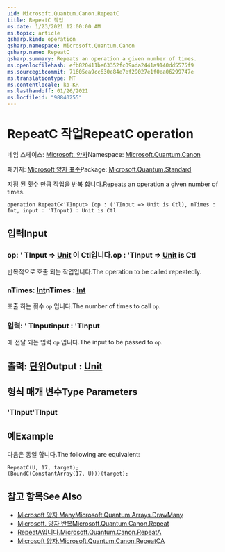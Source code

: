 ```yaml
---
uid: Microsoft.Quantum.Canon.RepeatC
title: RepeatC 작업
ms.date: 1/23/2021 12:00:00 AM
ms.topic: article
qsharp.kind: operation
qsharp.namespace: Microsoft.Quantum.Canon
qsharp.name: RepeatC
qsharp.summary: Repeats an operation a given number of times.
ms.openlocfilehash: efb820411be63352fc09ada2441a9140dd5575f9
ms.sourcegitcommit: 71605ea9cc630e84e7ef29027e1f0ea06299747e
ms.translationtype: MT
ms.contentlocale: ko-KR
ms.lasthandoff: 01/26/2021
ms.locfileid: "98840255"
---
```

# <a name="repeatc-operation"></a><span data-ttu-id="a08a4-102">RepeatC 작업</span><span class="sxs-lookup"><span data-stu-id="a08a4-102">RepeatC operation</span></span>

<span data-ttu-id="a08a4-103">네임 스페이스: [Microsoft. 양자](xref:Microsoft.Quantum.Canon)</span><span class="sxs-lookup"><span data-stu-id="a08a4-103">Namespace: [Microsoft.Quantum.Canon](xref:Microsoft.Quantum.Canon)</span></span>

<span data-ttu-id="a08a4-104">패키지: [Microsoft 양자 표준](https://nuget.org/packages/Microsoft.Quantum.Standard)</span><span class="sxs-lookup"><span data-stu-id="a08a4-104">Package: [Microsoft.Quantum.Standard](https://nuget.org/packages/Microsoft.Quantum.Standard)</span></span>


<span data-ttu-id="a08a4-105">지정 된 횟수 만큼 작업을 반복 합니다.</span><span class="sxs-lookup"><span data-stu-id="a08a4-105">Repeats an operation a given number of times.</span></span>

```qsharp
operation RepeatC<'TInput> (op : ('TInput => Unit is Ctl), nTimes : Int, input : 'TInput) : Unit is Ctl
```


## <a name="input"></a><span data-ttu-id="a08a4-106">입력</span><span class="sxs-lookup"><span data-stu-id="a08a4-106">Input</span></span>

### <a name="op--tinput--unit--is-ctl"></a><span data-ttu-id="a08a4-107">op: ' TInput => [Unit](xref:microsoft.quantum.lang-ref.unit)  이 Ctl입니다.</span><span class="sxs-lookup"><span data-stu-id="a08a4-107">op : 'TInput => [Unit](xref:microsoft.quantum.lang-ref.unit)  is Ctl</span></span>

<span data-ttu-id="a08a4-108">반복적으로 호출 되는 작업입니다.</span><span class="sxs-lookup"><span data-stu-id="a08a4-108">The operation to be called repeatedly.</span></span>


### <a name="ntimes--int"></a><span data-ttu-id="a08a4-109">nTimes: [Int](xref:microsoft.quantum.lang-ref.int)</span><span class="sxs-lookup"><span data-stu-id="a08a4-109">nTimes : [Int](xref:microsoft.quantum.lang-ref.int)</span></span>

<span data-ttu-id="a08a4-110">호출 하는 횟수 `op` 입니다.</span><span class="sxs-lookup"><span data-stu-id="a08a4-110">The number of times to call `op`.</span></span>


### <a name="input--tinput"></a><span data-ttu-id="a08a4-111">입력: ' TInput</span><span class="sxs-lookup"><span data-stu-id="a08a4-111">input : 'TInput</span></span>

<span data-ttu-id="a08a4-112">에 전달 되는 입력 `op` 입니다.</span><span class="sxs-lookup"><span data-stu-id="a08a4-112">The input to be passed to `op`.</span></span>



## <a name="output--unit"></a><span data-ttu-id="a08a4-113">출력: [단위](xref:microsoft.quantum.lang-ref.unit)</span><span class="sxs-lookup"><span data-stu-id="a08a4-113">Output : [Unit](xref:microsoft.quantum.lang-ref.unit)</span></span>



## <a name="type-parameters"></a><span data-ttu-id="a08a4-114">형식 매개 변수</span><span class="sxs-lookup"><span data-stu-id="a08a4-114">Type Parameters</span></span>

### <a name="tinput"></a><span data-ttu-id="a08a4-115">'TInput</span><span class="sxs-lookup"><span data-stu-id="a08a4-115">'TInput</span></span>



## <a name="example"></a><span data-ttu-id="a08a4-116">예</span><span class="sxs-lookup"><span data-stu-id="a08a4-116">Example</span></span>

<span data-ttu-id="a08a4-117">다음은 동일 합니다.</span><span class="sxs-lookup"><span data-stu-id="a08a4-117">The following are equivalent:</span></span>

```qsharp
RepeatC(U, 17, target);
(BoundC(ConstantArray(17, U)))(target);
```

## <a name="see-also"></a><span data-ttu-id="a08a4-118">참고 항목</span><span class="sxs-lookup"><span data-stu-id="a08a4-118">See Also</span></span>

- [<span data-ttu-id="a08a4-119">Microsoft 양자 Many</span><span class="sxs-lookup"><span data-stu-id="a08a4-119">Microsoft.Quantum.Arrays.DrawMany</span></span>](xref:Microsoft.Quantum.Arrays.DrawMany)
- [<span data-ttu-id="a08a4-120">Microsoft. 양자 반복</span><span class="sxs-lookup"><span data-stu-id="a08a4-120">Microsoft.Quantum.Canon.Repeat</span></span>](xref:Microsoft.Quantum.Canon.Repeat)
- [<span data-ttu-id="a08a4-121">RepeatA입니다.</span><span class="sxs-lookup"><span data-stu-id="a08a4-121">Microsoft.Quantum.Canon.RepeatA</span></span>](xref:Microsoft.Quantum.Canon.RepeatA)
- [<span data-ttu-id="a08a4-122">Microsoft 양자.</span><span class="sxs-lookup"><span data-stu-id="a08a4-122">Microsoft.Quantum.Canon.RepeatCA</span></span>](xref:Microsoft.Quantum.Canon.RepeatCA)